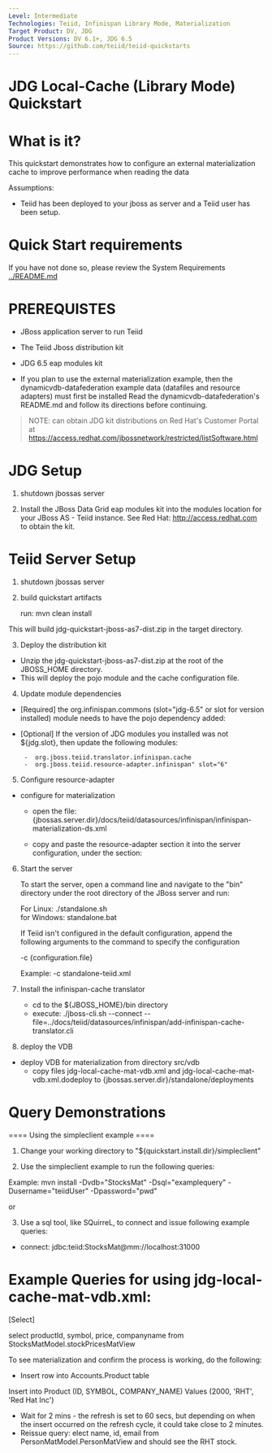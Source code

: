 ```yaml
---
Level: Intermediate
Technologies: Teiid, Infinispan Library Mode, Materialization
Target Product: DV, JDG
Product Versions: DV 6.1+, JDG 6.5
Source: https://github.com/teiid/teiid-quickstarts
---
```


JDG Local-Cache (Library Mode) Quickstart
================================

# What is it?

This quickstart demonstrates how to configure an external materialization cache to improve performance when reading the data


Assumptions:

* Teiid has been deployed to your jboss as server and a Teiid user has been setup.

# Quick Start requirements

If you have not done so, please review the System Requirements [../README.md](../README.md)

# PREREQUISTES

* JBoss application server to run Teiid
* The Teiid Jboss distribution kit
* JDG 6.5 eap modules kit 

* If you plan to use the external materialization example, then the dynamicvdb-datafederation example data (datafiles and resource adapters) must first be installed
  Read the dynamicvdb-datafederation's README.md and follow its directions before continuing.

> NOTE: can obtain JDG kit distributions on Red Hat's Customer Portal at https://access.redhat.com/jbossnetwork/restricted/listSoftware.html

# JDG Setup

1) shutdown jbossas server

2) Install the JBoss Data Grid eap modules kit into the modules location for your JBoss AS - Teiid instance.
   See Red Hat:   http://access.redhat.com  to obtain the kit.

# Teiid Server Setup

1) shutdown jbossas server

2) build quickstart artifacts

	run:  mvn clean install   

This will build jdg-quickstart-jboss-as7-dist.zip in the target directory.

3)  Deploy the distribution kit

-  Unzip the jdg-quickstart-jboss-as7-dist.zip at the root of the JBOSS_HOME directory.
-  This will deploy the pojo module and the cache configuration file.

4) Update module dependencies

*  [Required] the org.infinispan.commons (slot="jdg-6.5" or slot for version installed) module needs to have 
the pojo dependency added:

    <module name="com.client.quickstart.pojos"   export="true" />

*  [Optional] If the version of JDG modules you installed was not ${jdg.slot}, then update the following modules:

		-  org.jboss.teiid.translator.infinispan.cache
		-  org.jboss.teiid.resource-adapter.infinispan" slot="6"

		
5) Configure resource-adapter

*  configure for materialization
	-	open the file: {jbossas.server.dir}/docs/teiid/datasources/infinispan/infinispan-materialization-ds.xml
	-	copy and paste the resource-adapter section it into the server configuration, under the section:

        <subsystem xmlns="urn:jboss:domain:resource-adapters:1.1">
            <resource-adapters>


6) Start the server

	To start the server, open a command line and navigate to the "bin" directory under the root directory of the JBoss server and run:
	
	For Linux:   ./standalone.sh	
	for Windows: standalone.bat

	If Teiid isn't configured in the default configuration, append the following arguments to the command to specify the configuration
		
	-c {configuration.file}  
	
	Example: -c standalone-teiid.xml 
	
7) Install the infinispan-cache translator

	-	cd to the ${JBOSS_HOME}/bin directory
	-	execute:  ./jboss-cli.sh --connect --file=../docs/teiid/datasources/infinispan/add-infinispan-cache-translator.cli
	
	
8) deploy the VDB

*  deploy VDB for materialization from directory  src/vdb
	- copy files jdg-local-cache-mat-vdb.xml and jdg-local-cache-mat-vdb.xml.dodeploy to {jbossas.server.dir}/standalone/deployments	


# Query Demonstrations

==== Using the simpleclient example ====

1) Change your working directory to "${quickstart.install.dir}/simpleclient"

2) Use the simpleclient example to run the following queries:

Example:   mvn install -Dvdb="StocksMat" -Dsql="examplequery"  -Dusername="teiidUser" -Dpassword="pwd"


or 

3) Use a sql tool, like SQuirreL, to connect and issue following example queries:

-  connect:  jdbc:teiid:StocksMat@mm://localhost:31000


# Example Queries for using jdg-local-cache-mat-vdb.xml:

[Select]

select productId, symbol, price, companyname from StocksMatModel.stockPricesMatView 


To see materialization and confirm the process is working, do the following:
*  Insert row into Accounts.Product table

Insert into Product (ID, SYMBOL, COMPANY_NAME) Values (2000, 'RHT', 'Red Hat Inc')

*  Wait for 2 mins - the refresh is set to 60 secs, but depending on when the insert occurred on the refresh cycle, it could take close to 2 minutes.
*  Reissue query:      elect name, id, email from PersonMatModel.PersonMatView
	and should see the RHT stock. 


